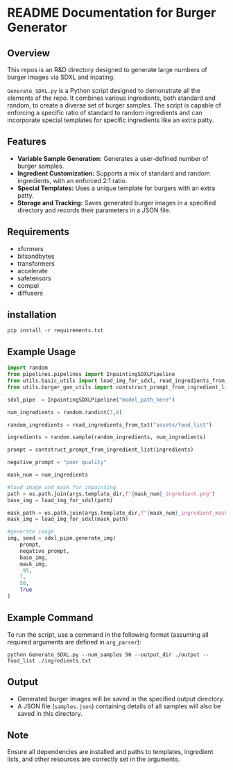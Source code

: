 # README Documentation for Burger Generator

## Overview

This repos is an R&D directory designed to generate large numbers of burger images via SDXL and inpating.

`Generate_SDXL.py` is a Python script designed to demonstrate all the elements of the repo. It combines various ingredients, both standard and random, to create a diverse set of burger samples. The script is capable of enforcing a specific ratio of standard to random ingredients and can incorporate special templates for specific ingredients like an extra patty.

## Features
- **Variable Sample Generation:** Generates a user-defined number of burger samples.
- **Ingredient Customization:** Supports a mix of standard and random ingredients, with an enforced 2:1 ratio.
- **Special Templates:** Uses a unique template for burgers with an extra patty.
- **Storage and Tracking:** Saves generated burger images in a specified directory and records their parameters in a JSON file.

## Requirements
- xformers
- bitsandbytes
- transformers
- accelerate
- safetensors
- compel
- diffusers

## installation
```
pip install -r requirements.txt
```

## Example Usage
```python
import random
from pipelines.pipelines import InpaintingSDXLPipeline
from utils.basic_utils import load_img_for_sdxl, read_ingredients_from_txt
from utils.burger_gen_utils import contstruct_prompt_from_ingredient_list

sdxl_pipe  = InpaintingSDXLPipeline("model_path_here")

num_ingredients = random.randint(3,8)

random_ingredients = read_ingredients_from_txt("assets/food_list")

ingredients = random.sample(random_ingredients, num_ingredients)

prompt = contstruct_prompt_from_ingredient_list(ingredients)

negative_prompt = "poor quality"

mask_num = num_ingredients

#load image and mask for inpainting
path = os.path.join(args.template_dir,f"{mask_num}_ingredient.png")
base_img = load_img_for_sdxl(path)

mask_path = os.path.join(args.template_dir,f"{mask_num}_ingredient_mask.png")
mask_img = load_img_for_sdxl(mask_path)

#generate image
img, seed = sdxl_pipe.generate_img(
    prompt, 
    negative_prompt,
    base_img,
    mask_img,
    .95,
    7,
    50,
    True
)
```

## Example Command
To run the script, use a command in the following format (assuming all required arguments are defined in `arg_parser`):
```
python Generate_SDXL.py --num_samples 50 --output_dir ./output --food_list ./ingredients.txt
```

## Output
- Generated burger images will be saved in the specified output directory.
- A JSON file (`samples.json`) containing details of all samples will also be saved in this directory.

## Note
Ensure all dependencies are installed and paths to templates, ingredient lists, and other resources are correctly set in the arguments.